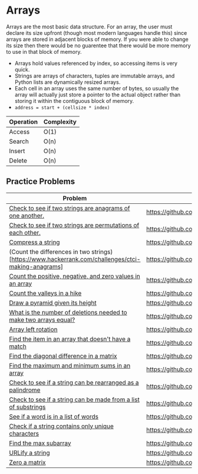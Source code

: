 # Arrays
Arrays are the most basic data structure. For an array, the user must declare its size upfront (though most modern languages handle this) since arrays are stored in adjacent blocks of memory. If you were able to change its size then there would be no guarentee that there would be more memory to use in that block of memory. 
* Arrays hold values referenced by index, so accessing items is very quick. 
* Strings are arrays of characters, tuples are immutable arrays, and Python lists are dynamically resized arrays.
* Each cell in an array uses the same number of bytes, so usually the array will actually just store a pointer to the actual object rather than storing it within the contiguous block of memory.
* ```address = start + (cellsize * index)```


|Operation|Complexity|
|---------|----------|
|Access   |O(1)      |
|Search   |O(n)      |
|Insert   |O(n)      |
|Delete   |O(n)      | 

## Practice Problems

|Problem   |My Solution|
|----------|-----------|
|[Check to see if two strings are anagrams of one another.](https://www.udemy.com/python-for-data-structures-algorithms-and-interviews/learn/v4/overview)| https://github.com/aspittel/coding_problems/blob/master/arrays/anagram_check.py|
|[Check to see if two strings are permutations of each other.](https://www.amazon.com/Cracking-Coding-Interview-Programming-Questions/dp/098478280X)|https://github.com/aspittel/coding_problems/blob/master/arrays/check_if_permutation.py|
|[Compress a string](https://www.amazon.com/Cracking-Coding-Interview-Programming-Questions/dp/098478280X)| https://github.com/aspittel/coding_problems/blob/master/arrays/compress_string.py|
|(Count the differences in two strings)[https://www.hackerrank.com/challenges/ctci-making-anagrams]|https://github.com/aspittel/coding_problems/blob/master/arrays/count_differences.py|
|[Count the positive, negative, and zero values in an array](https://www.hackerrank.com/challenges/plus-minus?h_r=next-challenge&h_v=zen)|https://github.com/aspittel/coding_problems/tree/master/arrays|
|[Count the valleys in a hike](https://www.hackerrank.com/challenges/counting-valleys)|https://github.com/aspittel/coding_problems/blob/master/arrays/count_valleys.py|
|[Draw a pyramid given its height](https://www.hackerrank.com/challenges/staircase?h_r=next-challenge&h_v=zen)|https://github.com/aspittel/coding_problems/blob/master/arrays/create_pyramid.py|
|[What is the number of deletions needed to make two arrays equal?](https://www.hackerrank.com/challenges/equality-in-a-array)|https://github.com/aspittel/coding_problems/blob/master/arrays/equality_in_array.py|
|[Array left rotation](https://www.hackerrank.com/challenges/ctci-array-left-rotation)|https://github.com/aspittel/coding_problems/blob/master/arrays/left_rotation.py|
|[Find the item in an array that doesn't have a match](https://www.hackerrank.com/challenges/ctci-lonely-integer)|https://github.com/aspittel/coding_problems/blob/master/arrays/lonely_integer.py|
|[Find the diagonal difference in a matrix](https://www.hackerrank.com/challenges/diagonal-difference)|https://github.com/aspittel/coding_problems/blob/master/arrays/matrix_diagonal_difference.py|
|[Find the maximum and minimum sums in an array](https://www.hackerrank.com/challenges/mini-max-sum/submissions/code/42826333)|https://github.com/aspittel/coding_problems/blob/master/arrays/max_and_min_sum.py|
|[Check to see if a string can be rearranged as a palindrome](https://www.amazon.com/Cracking-Coding-Interview-Programming-Questions/dp/098478280X)|https://github.com/aspittel/coding_problems/blob/master/arrays/palindrome_permutation.py|
|[Check to see if a string can be made from a list of substrings](https://www.hackerrank.com/challenges/password-cracker)|https://github.com/aspittel/coding_problems/blob/master/arrays/password_cracker.py|
|[See if a word is in a list of words](https://www.hackerrank.com/challenges/ctci-ransom-note)|https://github.com/aspittel/coding_problems/blob/master/arrays/ransom_note.py|
|[Check if a string contains only unique characters](https://www.amazon.com/Cracking-Coding-Interview-Programming-Questions/dp/098478280X)|https://github.com/aspittel/coding_problems/blob/master/arrays/string_unique_chars.py|
|[Find the max subarray](https://www.amazon.com/Cracking-Coding-Interview-Programming-Questions/dp/098478280X)|https://github.com/aspittel/coding_problems/blob/master/arrays/sum_max_subarray.py|
|[URLify a string](https://www.amazon.com/Cracking-Coding-Interview-Programming-Questions/dp/098478280X)|https://github.com/aspittel/coding_problems/blob/master/arrays/urlify.py|
|[Zero a matrix](https://www.amazon.com/Cracking-Coding-Interview-Programming-Questions/dp/098478280X)|https://github.com/aspittel/coding_problems/blob/master/arrays/zero_matrix.py|